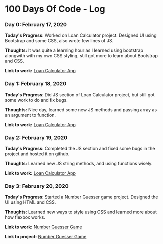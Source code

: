 # 100 Days Of Code - Log

### Day 0: February 17, 2020

**Today's Progress**: Worked on Loan Calculator project. Designed UI using Bootstrap and some CSS, also wrote few lines of JS.

**Thoughts:** It was quite a learning hour as I learned using bootstrap alongwith with my own CSS styling, still got more to learn about Bootstrap and CSS.

**Link to work:** [Loan Calculator App](https://github.com/Yusufali19/100-Days-Of-Code-Files/tree/master/Day-0-17-Feb-2020)



### Day 1: February 18, 2020

**Today's Progress**: Did JS section of Loan Calculator project, but still got some work to do and fix bugs.

**Thoughts:** Nice day, learned some new JS methods and passing array as an argument to function.

**Link to work:** [Loan Calculator App](https://github.com/Yusufali19/100-Days-Of-Code-Files/tree/master/Day-1-18-Feb-2020)



### Day 2: February 19, 2020

**Today's Progress**: Completed the JS section and fixed some bugs in the project and hosted it on github.

**Thoughts:** Learned new JS string methods, and using functions wisely.

**Link to work:** [Loan Calculator App](https://github.com/Yusufali19/100-Days-Of-Code-Files/tree/master/Day-2-19-Feb-2020)

### Day 3: February 20, 2020

**Today's Progress**: Started a Number Guesser game project. Designed the UI using HTML and CSS. 

**Thoughts:** Learned new ways to style using CSS and learned more about how flexbox works.

**Link to work:** [Number Guesser Game](https://github.com/Yusufali19/100-Days-Of-Code-Files/tree/master/Day-3-20-Feb-2020)

**Link to project:** [Number Guesser Game](https://yusufali19.github.io/Number-Guesser/)


